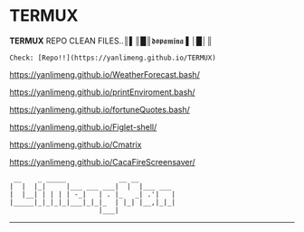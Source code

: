 # TERMUX
**TERMUX** REPO CLEAN FILES..║▌║█║𝖉𝖔𝖕𝖆𝖒𝖎𝖓𝖆 ▌│█│║

```
Check: [Repo!!](https://yanlimeng.github.io/TERMUX) 
```

https://yanlimeng.github.io/WeatherForecast.bash/

https://yanlimeng.github.io/printEnviroment.bash/

https://yanlimeng.github.io/fortuneQuotes.bash/

https://yanlimeng.github.io/Figlet-shell/

https://yanlimeng.github.io/Cmatrix

https://yanlimeng.github.io/CacaFireScreensaver/


```
 __    _ _____             __ __         
|  |  |_|     |___ ___ ___|  |  |___ ___ 
|  |__| | | | | -_|   | . |_   _| .'|   |
|_____|_|_|_|_|___|_|_|_  | |_| |__,|_|_|
                      |___|              
```

<hr>

